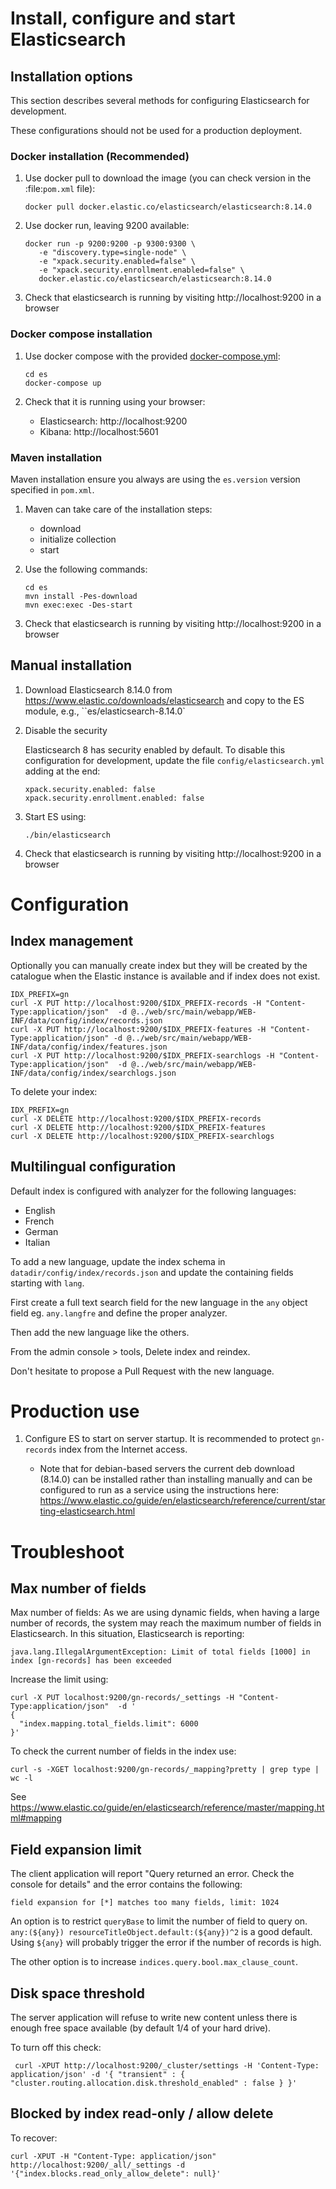 # Install, configure and start Elasticsearch

## Installation options

This section describes several methods for configuring Elasticsearch for development.

These configurations should not be used for a production deployment.

### Docker installation (Recommended)

1. Use docker pull to download the image (you can check version in the :file:`pom.xml` file):

   ```
   docker pull docker.elastic.co/elasticsearch/elasticsearch:8.14.0
   ```

2. Use docker run, leaving 9200 available:

   ```
   docker run -p 9200:9200 -p 9300:9300 \ 
      -e "discovery.type=single-node" \
      -e "xpack.security.enabled=false" \
      -e "xpack.security.enrollment.enabled=false" \ 
      docker.elastic.co/elasticsearch/elasticsearch:8.14.0
   ```

3. Check that elasticsearch is running by visiting http://localhost:9200 in a browser

### Docker compose installation

1. Use docker compose with the provided [docker-compose.yml](docker-compose.yml):

   ```
   cd es
   docker-compose up
   ```

3. Check that it is running using your browser:
   
   * Elasticsearch: http://localhost:9200
   * Kibana: http://localhost:5601

### Maven installation

Maven installation ensure you always are using the ``es.version`` version specified in ``pom.xml``.

1. Maven can take care of the installation steps:

   * download
   * initialize collection
   * start

2. Use the following commands:

   ```shell script
   cd es
   mvn install -Pes-download
   mvn exec:exec -Des-start
   ```
3. Check that elasticsearch is running by visiting http://localhost:9200 in a browser

## Manual installation

1. Download Elasticsearch 8.14.0 from https://www.elastic.co/downloads/elasticsearch
and copy to the ES module, e.g., ``es/elasticsearch-8.14.0`

2. Disable the security

   Elasticsearch 8 has security enabled by default. To disable this configuration for development, update the file `config/elasticsearch.yml` adding at the end:

   ```
   xpack.security.enabled: false
   xpack.security.enrollment.enabled: false
   ```

3. Start ES using:

   ```shell script
   ./bin/elasticsearch
   ```

4. Check that elasticsearch is running by visiting http://localhost:9200 in a browser

# Configuration

## Index management

Optionally you can manually create index but they will be created by the catalogue when 
the Elastic instance is available and if index does not exist.

```shell script
IDX_PREFIX=gn
curl -X PUT http://localhost:9200/$IDX_PREFIX-records -H "Content-Type:application/json"  -d @../web/src/main/webapp/WEB-INF/data/config/index/records.json
curl -X PUT http://localhost:9200/$IDX_PREFIX-features -H "Content-Type:application/json" -d @../web/src/main/webapp/WEB-INF/data/config/index/features.json
curl -X PUT http://localhost:9200/$IDX_PREFIX-searchlogs -H "Content-Type:application/json"  -d @../web/src/main/webapp/WEB-INF/data/config/index/searchlogs.json
```

To delete your index:

```shell script
IDX_PREFIX=gn
curl -X DELETE http://localhost:9200/$IDX_PREFIX-records
curl -X DELETE http://localhost:9200/$IDX_PREFIX-features
curl -X DELETE http://localhost:9200/$IDX_PREFIX-searchlogs
```

## Multilingual configuration

Default index is configured with analyzer for the following languages:
* English
* French
* German
* Italian
  
To add a new language, update the index schema in `datadir/config/index/records.json` and update the containing fields starting with `lang`.

First create a full text search field for the new language in the `any` object field eg. `any.langfre` and define the proper analyzer.

Then add the new language like the others.

From the admin console > tools, Delete index and reindex.

Don't hesitate to propose a Pull Request with the new language.


# Production use

1. Configure ES to start on server startup. It is recommended to protect `gn-records` index from the Internet access.

   * Note that for debian-based servers the current deb download (8.14.0) can be installed rather than installing manually and can be configured to run as a service using the instructions here: https://www.elastic.co/guide/en/elasticsearch/reference/current/starting-elasticsearch.html


# Troubleshoot

## Max number of fields

Max number of fields: As we are using dynamic fields, when having a large number of records, the system may reach the maximum number of fields in Elasticsearch. In this situation, Elasticsearch is reporting: 

```
java.lang.IllegalArgumentException: Limit of total fields [1000] in index [gn-records] has been exceeded
```

Increase the limit using:

```shell script
curl -X PUT localhost:9200/gn-records/_settings -H "Content-Type:application/json"  -d '
{
  "index.mapping.total_fields.limit": 6000
}'
```

To check the current number of fields in the index use:

```shell script
curl -s -XGET localhost:9200/gn-records/_mapping?pretty | grep type | wc -l
```

See https://www.elastic.co/guide/en/elasticsearch/reference/master/mapping.html#mapping

## Field expansion limit

The client application will report "Query returned an error. Check the console for details" and the error contains the following:

```
field expansion for [*] matches too many fields, limit: 1024
```

An option is to restrict `queryBase` to limit the number of field to query on. `any:(${any}) resourceTitleObject.default:(${any})^2` is a good default. Using `${any}` will probably trigger the error if the number of records is high.

The other option is to increase `indices.query.bool.max_clause_count`.


## Disk space threshold

The server application will refuse to write new content unless there is enough free space available (by default 1/4 of your hard drive).

To turn off this check:

```
 curl -XPUT http://localhost:9200/_cluster/settings -H 'Content-Type: application/json' -d '{ "transient" : { "cluster.routing.allocation.disk.threshold_enabled" : false } }' 
```

## Blocked by index read-only / allow delete

To recover:

```
curl -XPUT -H "Content-Type: application/json" http://localhost:9200/_all/_settings -d '{"index.blocks.read_only_allow_delete": null}'
```
